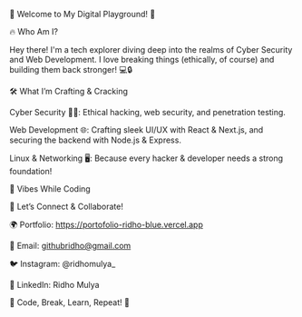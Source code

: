 🌟 Welcome to My Digital Playground! 🚀

🔥 Who Am I?

Hey there! I'm a tech explorer diving deep into the realms of Cyber Security and Web Development. I love breaking things (ethically, of course) and building them back stronger! 💻🔒

🛠️ What I’m Crafting & Cracking

Cyber Security 🕵️‍♂️: Ethical hacking, web security, and penetration testing.

Web Development 🌐: Crafting sleek UI/UX with React & Next.js, and securing the backend with Node.js & Express.

Linux & Networking 🖥️: Because every hacker & developer needs a strong foundation!

🎵 Vibes While Coding



🔗 Let’s Connect & Collaborate!

🌍 Portfolio: https://portofolio-ridho-blue.vercel.app

📧 Email: githubridho@gmail.com

🐦 Instagram: @ridhomulya_

💼 LinkedIn: Ridho Mulya

🚀 Code, Break, Learn, Repeat! 🚀
